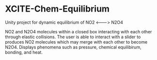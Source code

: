 # XCITE-Chem-Equilibrium
 Unity project for dynamic equilibrium of NO2 <---> N2O4 
 
 NO2 and N2O4 molecules within a closed box interacting with each other through elastic collisions. The user is able to interact with a slider to produces NO2 molecules which may merge with each other to become N2O4. Displays phenomena such as pressure, chemical equilibirum, bonding, and heat.
 
